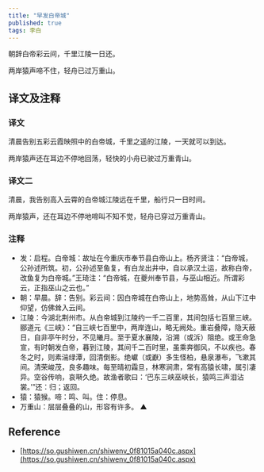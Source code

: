 ```yaml
---
title: "早发白帝城"
published: true
tags: 李白
---
```


朝辞白帝彩云间，千里江陵一日还。

两岸猿声啼不住，轻舟已过万重山。

## 译文及注释

### 译文

清晨告别五彩云霞映照中的白帝城，千里之遥的江陵，一天就可以到达。

两岸猿声还在耳边不停地回荡，轻快的小舟已驶过万重青山。

### 译文二

清晨，我告别高入云霄的白帝城江陵远在千里，船行只一日时间。

两岸猿声，还在耳边不停地啼叫不知不觉，轻舟已穿过万重青山。

### 注释

- 发：启程。白帝城：故址在今重庆市奉节县白帝山上。杨齐贤注：“白帝城，公孙述所筑。初，公孙述至鱼复，有白龙出井中，自以承汉土运，故称白帝，改鱼复为白帝城。”王琦注：“白帝城，在夔州奉节县，与巫山相近。所谓彩云，正指巫山之云也。”
- 朝：早晨。辞：告别。彩云间：因白帝城在白帝山上，地势高耸，从山下江中仰望，仿佛耸入云间。
- 江陵：今湖北荆州市。从白帝城到江陵约一千二百里，其间包括七百里三峡。郦道元《三峡》：“自三峡七百里中，两岸连山，略无阙处。重岩叠障，隐天蔽日，自非亭午时分，不见曦月。至于夏水襄陵，沿溯（或泝）阻绝。或王命急宣，有时朝发白帝，暮到江陵，其间千二百时里，虽乘奔御风，不以疾也。春冬之时，则素湍绿潭，回清倒影。绝巘（或巚）多生怪柏，悬泉瀑布，飞漱其间。清荣峻茂，良多趣味。每至晴初霜旦，林寒涧肃，常有高猿长啸，属引凄异。空谷传响，哀啭久绝。故渔者歌曰：‘巴东三峡巫峡长，猿鸣三声泪沾裳。’”还：归；返回。
- 猿：猿猴。啼：鸣、叫。住：停息。
- 万重山：层层叠叠的山，形容有许多。 ▲

## Reference

- [https://so.gushiwen.cn/shiwenv_0f81015a040c.aspx](https://so.gushiwen.cn/shiwenv_0f81015a040c.aspx)